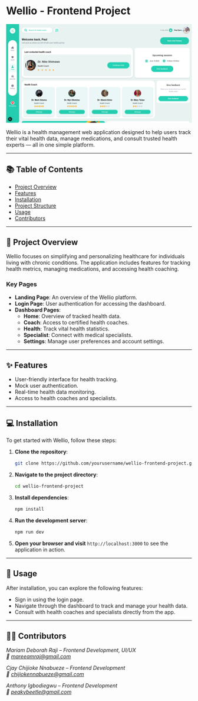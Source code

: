 # Wellio - Frontend Project

![Wellio Logo](public/Coach_Page.png)

Wellio is a health management web application designed to help users track their vital health data, manage medications, and consult trusted health experts — all in one simple platform.

---

## 📚 Table of Contents
- [Project Overview](#project-overview)
- [Features](#features)
- [Installation](#installation)
- [Project Structure](#project-structure)
- [Usage](#usage)
- [Contributors](#contributors)

---

## 🚀 Project Overview
Wellio focuses on simplifying and personalizing healthcare for individuals living with chronic conditions. The application includes features for tracking health metrics, managing medications, and accessing health coaching.

### Key Pages
- **Landing Page**: An overview of the Wellio platform.
- **Login Page**: User authentication for accessing the dashboard.
- **Dashboard Pages**:
  - **Home**: Overview of tracked health data.
  - **Coach**: Access to certified health coaches.
  - **Health**: Track vital health statistics.
  - **Specialist**: Connect with medical specialists.
  - **Settings**: Manage user preferences and account settings.

---

## ✨ Features
- User-friendly interface for health tracking.
- Mock user authentication.
- Real-time health data monitoring.
- Access to health coaches and specialists.

---

## 💻 Installation

To get started with Wellio, follow these steps:

1. **Clone the repository**:
   ```bash
   git clone https://github.com/yourusername/wellio-frontend-project.git
   ```

2. **Navigate to the project directory**:
   ```bash
   cd wellio-frontend-project
   ```

3. **Install dependencies**:
   ```bash
   npm install
   ```

4. **Run the development server**:
   ```bash
   npm run dev
   ```

5. **Open your browser and visit** `http://localhost:3000` to see the application in action.

---

## 📖 Usage
After installation, you can explore the following features:
- Sign in using the login page.
- Navigate through the dashboard to track and manage your health data.
- Consult with health coaches and specialists directly from the app.

---

## 👩‍💻 Contributors
*Mariam Deborah Raji – Frontend Development, UI/UX*  
*📧 mareeamraj@gmail.com*

*Cjay Chijioke Nnabueze – Frontend Development*  
*📧 chijiokennabueze@gmail.com*

*Anthony Igbodiegwu – Frontend Development*  
*📧 peakybeetle@gmail.com*
